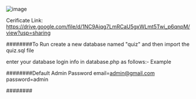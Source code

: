 ![image](https://github.com/Mansi199924/ONGC_QUIZ_APPLICATION/assets/51586639/f6724c72-c6bf-4600-943e-08393034b41e)

Cerificate Link: https://drive.google.com/file/d/1NC9Ajqg7LmRCaU5gxWLmt5Twi_p6qnpM/view?usp=sharing

########To Run
create a new database named "quiz" and then import the quiz.sql file

enter your database login info in  database.php as follows:-
	<?php
		$con= new mysqli('localhost','username','password','database name')or die("Could not connect to mysql".mysqli_error($con));
	?>
Example
	<?php
		$con= new mysqli('localhost','root','','quiz')or die("Could not connect to mysql".mysqli_error($con));
	?>	


########Default Admin Password
email=admin@gmail.com
password=admin

########


